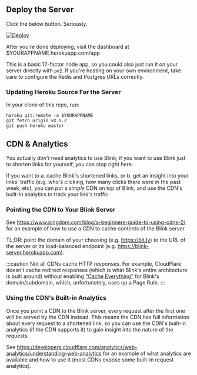 ## Deploy the Server

Click the below button. Seriously.

[![Deploy](https://www.herokucdn.com/deploy/button.svg)](https://heroku.com/deploy)

After you're done deploying, visit the dashboard at $YOURAPPNAME.herokuapp.com/app

This is a basic 12-factor node app, so you could also just run it on your server directly with `pm2`. If you're hosting on your own environment, take care to configure the Redis and Postgres URLs correctly.

### Updating Heroku Source For the Server

In your clone of this repo, run:

    heroku git:remote -a $YOURAPPNAME
    git fetch origin vX.Y.Z
    git push heroku master

## CDN & Analytics

You actually _don't_ need analytics to use Blink; if you want to use Blink just to shorten links for yourself, you can stop right here.

If you want to a. cache Blink's shortened links, or b. get an insight into your links' traffic (e.g. who's clicking, how many clicks there were in the past week, etc), you can put a _simple_ CDN on top of Blink, and use the CDN's built-in analytics to track your link's traffic.

### Pointing the CDN to Your Blink Server

See https://www.pingdom.com/blog/a-beginners-guide-to-using-cdns-2/ for an example of how to use a CDN to cache contents of the Blink server.

TL;DR: point the domain of your choosing (e.g. https://bit.ly) to the URL of the server or its load-balanced endpoint (e.g. https://blink-server.herokuapp.com).

:::caution
Not all CDNs cache HTTP responses. For example, CloudFlare doesn't cache redirect responses (which is what Blink's entire architecture is built around) without enabling ["Cache Everything"](https://support.cloudflare.com/hc/en-us/articles/202775670) for Blink's domain/subdomain, which, unfortunately, uses up a Page Rule.
:::

### Using the CDN's Built-in Analytics

Once you point a CDN to the Blink server, every request after the first one will be served by the CDN instead. This means the CDN has full information about every request to a shortened link, so you can use the CDN's built-in analytics (if the CDN supports it) to gain insight into the nature of the requests.

See https://developers.cloudflare.com/analytics/web-analytics/understanding-web-analytics for an example of what analytics are available and how to use it (most CDNs expose some built-in request analytics).
